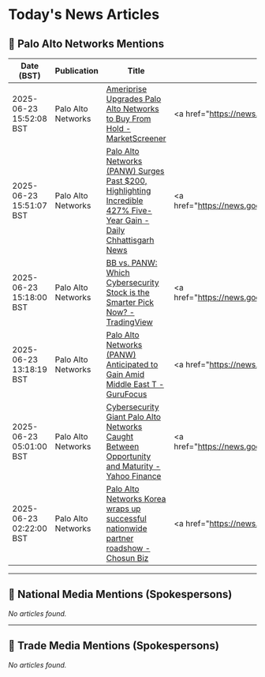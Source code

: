 # Today's News Articles

## 📌 Palo Alto Networks Mentions

| Date (BST) | Publication | Title | Summary |
|------------|-------------|-------|---------|
| 2025-06-23 15:52:08 BST | Palo Alto Networks | [Ameriprise Upgrades Palo Alto Networks to Buy From Hold - MarketScreener](https://news.google.com/rss/articles/CBMi3gFBVV95cUxQczlJUjh4N0ZQcmprSkZvXzR2blJtRVJtcVd3cGxSUGw5SUlOZ1NaNmtHX3ZSY1hWOU1vWk9tYzZGSFhJR1I0ZFEyUktCaFRXNkt3cHhfXzVEaEJmNHktRW1hQzYwSTdLZlFRRkRBRDdBc1czQjRXcnN1R01JalBJeXo3YmxUY2RqRWRTa251aTF4R2c5MFBSUzNsSWlzczNQWTFzbU1lSWtNcGc1VjJZUmhHcEFHSlJod0ZnNFI1ZlV4Yi1tLWtOQlU5TEI0OFlKdlhmdEpiemM5eUFpRXc?oc=5) | <a href="https://news.google.com/rss/articles/CBMi3gFBVV95cUxQczlJUjh4N0ZQcmprSkZvXzR2blJtRVJtcVd3cGxSUGw5SUlOZ1NaNmtHX3ZSY1hWOU1vWk9tYzZGSFhJR1I0ZFEyUktCaFRXNkt3cHhfXzVEaEJmNHktRW1hQzYwSTdLZlFRRkRBRD... |
| 2025-06-23 15:51:07 BST | Palo Alto Networks | [Palo Alto Networks (PANW) Surges Past $200, Highlighting Incredible 427% Five-Year Gain - Daily Chhattisgarh News](https://news.google.com/rss/articles/CBMixwFBVV95cUxPamVMckFydE9KaFA0MTM3bS1ub2llQ3U4SWtsTWlTYTR5N01JUHBZX0trSG9KaHhPTzJFNTI2M3ctQWtpejk0M2hNb1FPMHVKVTNBLWk5QUJUcllNaHR6RW55UjV3VDNhcTZiMmRnYW1VUC1ZU1c2a1Uxdk5LdTB5RU1nTTVOSkNkbUR6eldkdzJKZEpyNWFYRTRKR3JSMXFnX3d6X1JLOWxLVVd5UnFoaEp2cWxQTk8yaE9NRDhWa2JkblBvVU80?oc=5) | <a href="https://news.google.com/rss/articles/CBMixwFBVV95cUxPamVMckFydE9KaFA0MTM3bS1ub2llQ3U4SWtsTWlTYTR5N01JUHBZX0trSG9KaHhPTzJFNTI2M3ctQWtpejk0M2hNb1FPMHVKVTNBLWk5QUJUcllNaHR6RW55UjV3VDNhcTZiMmRnYW... |
| 2025-06-23 15:18:00 BST | Palo Alto Networks | [BB vs. PANW: Which Cybersecurity Stock is the Smarter Pick Now? - TradingView](https://news.google.com/rss/articles/CBMitwFBVV95cUxPWXk2WWJqdkoxNWVlc3FlX3p5dFF5b0dUaUZMM2RWdjRlRXEwUTZOUEloVjRyRGpYdUw0VktoSXdPUFI0QS1OOWNxR3FVZkNYVEZzYnc5MnI4cWdSWDdHdmNld1dFLTB0QllaTWp3azdhSWs4cHhIbXA1MklOOThKZnl5LWg2dzMycENOSFh0TWRpam1XdXZLT1c3OFNFeDFSbnN1SG12SG5FTjk3Um1DeFJLdWRsZTg?oc=5) | <a href="https://news.google.com/rss/articles/CBMitwFBVV95cUxPWXk2WWJqdkoxNWVlc3FlX3p5dFF5b0dUaUZMM2RWdjRlRXEwUTZOUEloVjRyRGpYdUw0VktoSXdPUFI0QS1OOWNxR3FVZkNYVEZzYnc5MnI4cWdSWDdHdmNld1dFLTB0QllaTWp3az... |
| 2025-06-23 13:18:19 BST | Palo Alto Networks | [Palo Alto Networks (PANW) Anticipated to Gain Amid Middle East T - GuruFocus](https://news.google.com/rss/articles/CBMirAFBVV95cUxQdnVGbGEwc0JLc2lKVUF1WUdKcmlReGpGNE1lVzNlNVV5RmluMnJOZHkwRFM4VWd2ejdiREdtV3VDMHFHcmtFVjJJcm45bzA0MklmX21iSWx5amNxbzNwZ2pSSzRPSjlRel9RY2RFOUVyekdmT2RDOUpJTXAyOU03dU5JLXpGR21Dbm9rU1dmN2VzRmVuZk1pMGlVVUJHd0UxZFptYUx5ak1hcjNE?oc=5) | <a href="https://news.google.com/rss/articles/CBMirAFBVV95cUxQdnVGbGEwc0JLc2lKVUF1WUdKcmlReGpGNE1lVzNlNVV5RmluMnJOZHkwRFM4VWd2ejdiREdtV3VDMHFHcmtFVjJJcm45bzA0MklmX21iSWx5amNxbzNwZ2pSSzRPSjlRel9RY2RFOU... |
| 2025-06-23 05:01:00 BST | Palo Alto Networks | [Cybersecurity Giant Palo Alto Networks Caught Between Opportunity and Maturity - Yahoo Finance](https://news.google.com/rss/articles/CBMijAFBVV95cUxOd01EclNENVZOZUVFVERVdzAzYTA0MDVUbDl2S1Z4UHJWYWkyT1d6MlYyaTYwQUpfMjlTVlJWVW1Bc2I0UjdvZm85QkVBNlBuZnFjSXpuaU5SYVhwcHZvNk1uTjNPUTJDYXZEVFZCX2l3ZWc1UnUtUDJBYTVIOFVqeDZ4MDQ0V1NvbGo3aQ?oc=5) | <a href="https://news.google.com/rss/articles/CBMijAFBVV95cUxOd01EclNENVZOZUVFVERVdzAzYTA0MDVUbDl2S1Z4UHJWYWkyT1d6MlYyaTYwQUpfMjlTVlJWVW1Bc2I0UjdvZm85QkVBNlBuZnFjSXpuaU5SYVhwcHZvNk1uTjNPUTJDYXZEVFZCX2... |
| 2025-06-23 02:22:00 BST | Palo Alto Networks | [Palo Alto Networks Korea wraps up successful nationwide partner roadshow - Chosun Biz](https://news.google.com/rss/articles/CBMiekFVX3lxTFBZTWFfYTdSVVBOaUVFT3U3Q2wtbUtQZWdJaHY0UlNaZEExN0VsQVlFV2tWbTljd0FTMVZoUEc5XzR4VDlDdlhTU3k2Y09UTVhXWk5jSzBJMnR6UnlFU2NKTnc0VUVvNUFCVjIwZHZfZXZlZTdKLVJFMFBR?oc=5) | <a href="https://news.google.com/rss/articles/CBMiekFVX3lxTFBZTWFfYTdSVVBOaUVFT3U3Q2wtbUtQZWdJaHY0UlNaZEExN0VsQVlFV2tWbTljd0FTMVZoUEc5XzR4VDlDdlhTU3k2Y09UTVhXWk5jSzBJMnR6UnlFU2NKTnc0VUVvNUFCVjIwZHZfZX... |

---
## 📰 National Media Mentions (Spokespersons)

_No articles found._

---
## 📘 Trade Media Mentions (Spokespersons)

_No articles found._
